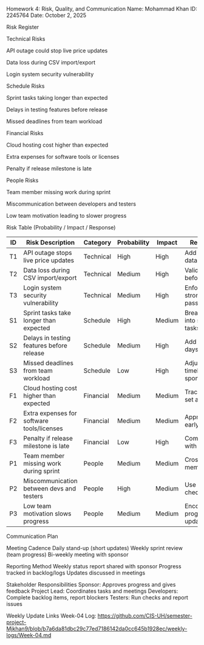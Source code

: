 Homework 4: Risk, Quality, and Communication
Name: Mohammad Khan
ID: 2245764
Date: October 2, 2025

Risk Register

Technical Risks

API outage could stop live price updates

Data loss during CSV import/export

Login system security vulnerability

Schedule Risks

Sprint tasks taking longer than expected

Delays in testing features before release

Missed deadlines from team workload

Financial Risks

Cloud hosting cost higher than expected

Extra expenses for software tools or licenses

Penalty if release milestone is late

People Risks

Team member missing work during sprint

Miscommunication between developers and testers

Low team motivation leading to slower progress

Risk Table (Probability / Impact / Response)

| ID | Risk Description                           | Category  | Probability | Impact | Response                      |
| -- | ------------------------------------------ | --------- | ----------- | ------ | ----------------------------- |
| T1 | API outage stops live price updates        | Technical | High        | High   | Add fallback data cache       |
| T2 | Data loss during CSV import/export         | Technical | Medium      | High   | Validate input before save    |
| T3 | Login system security vulnerability        | Technical | Medium      | High   | Enforce stronger passwords    |
| S1 | Sprint tasks take longer than expected     | Schedule  | High        | Medium | Break work into smaller tasks |
| S2 | Delays in testing features before release  | Schedule  | Medium      | High   | Add buffer days               |
| S3 | Missed deadlines from team workload        | Schedule  | Low         | High   | Adjust timeline with sponsor  |
| F1 | Cloud hosting cost higher than expected    | Financial | Medium      | Medium | Track usage, set alerts       |
| F2 | Extra expenses for software tools/licenses | Financial | Medium      | Medium | Approve tools early           |
| F3 | Penalty if release milestone is late       | Financial | Low         | High   | Communicate with sponsor      |
| P1 | Team member missing work during sprint     | People    | Medium      | Medium | Cross-train members           |
| P2 | Miscommunication between devs and testers  | People    | High        | Medium | Use daily check-ins           |
| P3 | Low team motivation slows progress         | People    | Medium      | Medium | Encourage progress updates    |


Communication Plan

Meeting Cadence
Daily stand-up (short updates)
Weekly sprint review (team progress)
Bi-weekly meeting with sponsor

Reporting Method
Weekly status report shared with sponsor
Progress tracked in backlog/logs
Updates discussed in meetings

Stakeholder Responsibilities
Sponsor: Approves progress and gives feedback
Project Lead: Coordinates tasks and meetings
Developers: Complete backlog items, report blockers
Testers: Run checks and report issues

Weekly Update Links
Week-04 Log: https://github.com/CIS-UH/semester-project-Mjkhan9/blob/b7a6da81dbc29c77ed7186142da0cc645b1928ec/weekly-logs/Week-04.md
